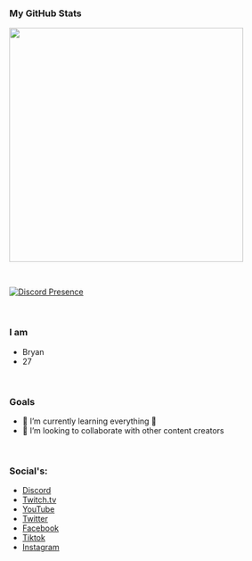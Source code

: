 
### My GitHub Stats

<p align="left" dir="auto">
<a href="https://github.com/L3G3CLAN"><img width="420" src="https://github-readme-stats.vercel.app/api?username=L3G3CLAN&amp;count_private=true&amp;show_icons=true&amp;title_color=dc143c&amp;text_color=ffffff&amp;icon_color=dc143c&amp;hide_border=true&amp;bg_color=282a36&amp;layout=compact&amp;hide_title=false&amp;hide_rank=false" style="max-width: 100%;"></a>
</p>
<br>

[![Discord Presence](https://lanyard.cnrad.dev/api/281826343040057345)](https://discord.com/users/281826343040057345)

<br>

### I am
- Bryan
- 27

<br/>

### Goals
- 🌱 I’m currently learning everything 🤣
- 👯 I’m looking to collaborate with other content creators

<br/>

### Social's: 
- [Discord](https://discord.io/l3g3clan)
- [Twitch.tv](https://twitch.tv/l3g3_clan)
- [YouTube](https://www.youtube.com/channel/UCFcTI_cAkXHsJamsXFIyDsA)
- [Twitter](https://twitter.com/L3G3_CLAN)
- [Facebook](https://www.facebook.com/L3g3Clan)
- [Tiktok](https://www.tiktok.com/@l3g3_clan)
- [Instagram](https://www.instagram.com/l3g3_clan/)

<br />

<!--
**L3G3CLAN/L3G3CLAN** is a ✨ _special_ ✨ repository because its `README.md` (this file) appears on your GitHub profile.

Here are some ideas to get you started:

- 🔭 I’m currently working on ...
- 🌱 I’m currently learning ...
- 👯 I’m looking to collaborate on ...
- 🤔 I’m looking for help with ...
- 💬 Ask me about ...
- 📫 How to reach me: ...
- 😄 Pronouns: ...
- ⚡ Fun fact: ...
-->
